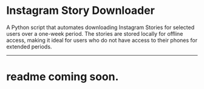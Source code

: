 
# Instagram Story Downloader

A Python script that automates downloading Instagram Stories for selected users over a one-week period. The stories are stored locally for offline access, making it ideal for users who do not have access to their phones for extended periods.

---

# readme coming soon. #
